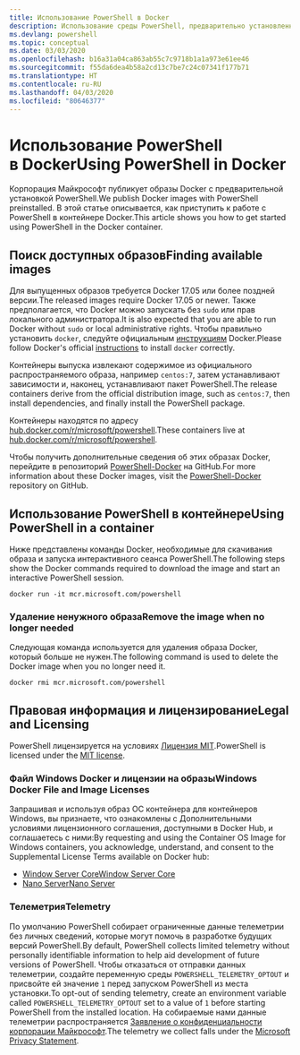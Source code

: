 ```yaml
---
title: Использование PowerShell в Docker
description: Использование среды PowerShell, предварительно установленной в образе Docker.
ms.devlang: powershell
ms.topic: conceptual
ms.date: 03/03/2020
ms.openlocfilehash: b16a31a04ca863ab55c7c9718b1a1a973e61ee46
ms.sourcegitcommit: f55da6dea4b58a2cd13c7be7c24c07341f177b71
ms.translationtype: HT
ms.contentlocale: ru-RU
ms.lasthandoff: 04/03/2020
ms.locfileid: "80646377"
---
```

# <a name="using-powershell-in-docker"></a><span data-ttu-id="47d69-103">Использование PowerShell в Docker</span><span class="sxs-lookup"><span data-stu-id="47d69-103">Using PowerShell in Docker</span></span>

<span data-ttu-id="47d69-104">Корпорация Майкрософт публикует образы Docker с предварительной установкой PowerShell.</span><span class="sxs-lookup"><span data-stu-id="47d69-104">We publish Docker images with PowerShell preinstalled.</span></span> <span data-ttu-id="47d69-105">В этой статье описывается, как приступить к работе с PowerShell в контейнере Docker.</span><span class="sxs-lookup"><span data-stu-id="47d69-105">This article shows you how to get started using PowerShell in the Docker container.</span></span>

## <a name="finding-available-images"></a><span data-ttu-id="47d69-106">Поиск доступных образов</span><span class="sxs-lookup"><span data-stu-id="47d69-106">Finding available images</span></span>

<span data-ttu-id="47d69-107">Для выпущенных образов требуется Docker 17.05 или более поздней версии.</span><span class="sxs-lookup"><span data-stu-id="47d69-107">The released images require Docker 17.05 or newer.</span></span> <span data-ttu-id="47d69-108">Также предполагается, что Docker можно запускать без `sudo` или прав локального администратора.</span><span class="sxs-lookup"><span data-stu-id="47d69-108">It is also expected that you are able to run Docker without `sudo` or local administrative rights.</span></span> <span data-ttu-id="47d69-109">Чтобы правильно установить `docker`, следуйте официальным [инструкциям][install] Docker.</span><span class="sxs-lookup"><span data-stu-id="47d69-109">Please follow Docker's official [instructions][install] to install `docker` correctly.</span></span>

<span data-ttu-id="47d69-110">Контейнеры выпуска извлекают содержимое из официального распространяемого образа, например `centos:7`, затем устанавливают зависимости и, наконец, устанавливают пакет PowerShell.</span><span class="sxs-lookup"><span data-stu-id="47d69-110">The release containers derive from the official distribution image, such as `centos:7`, then install dependencies, and finally install the PowerShell package.</span></span>

<span data-ttu-id="47d69-111">Контейнеры находятся по адресу [hub.docker.com/r/microsoft/powershell][docker-release].</span><span class="sxs-lookup"><span data-stu-id="47d69-111">These containers live at [hub.docker.com/r/microsoft/powershell][docker-release].</span></span>

<span data-ttu-id="47d69-112">Чтобы получить дополнительные сведения об этих образах Docker, перейдите в репозиторий [PowerShell-Docker][PowerShell-Docker] на GitHub.</span><span class="sxs-lookup"><span data-stu-id="47d69-112">For more information about these Docker images, visit the [PowerShell-Docker][PowerShell-Docker] repository on GitHub.</span></span>

## <a name="using-powershell-in-a-container"></a><span data-ttu-id="47d69-113">Использование PowerShell в контейнере</span><span class="sxs-lookup"><span data-stu-id="47d69-113">Using PowerShell in a container</span></span>

<span data-ttu-id="47d69-114">Ниже представлены команды Docker, необходимые для скачивания образа и запуска интерактивного сеанса PowerShell.</span><span class="sxs-lookup"><span data-stu-id="47d69-114">The following steps show the Docker commands required to download the image and start an interactive PowerShell session.</span></span>

```console
docker run -it mcr.microsoft.com/powershell
```

### <a name="remove-the-image-when-no-longer-needed"></a><span data-ttu-id="47d69-115">Удаление ненужного образа</span><span class="sxs-lookup"><span data-stu-id="47d69-115">Remove the image when no longer needed</span></span>

<span data-ttu-id="47d69-116">Следующая команда используется для удаления образа Docker, который больше не нужен.</span><span class="sxs-lookup"><span data-stu-id="47d69-116">The following command is used to delete the Docker image when you no longer need it.</span></span>

```console
docker rmi mcr.microsoft.com/powershell
```

## <a name="legal-and-licensing"></a><span data-ttu-id="47d69-117">Правовая информация и лицензирование</span><span class="sxs-lookup"><span data-stu-id="47d69-117">Legal and Licensing</span></span>

<span data-ttu-id="47d69-118">PowerShell лицензируется на условиях [Лицензия MIT][].</span><span class="sxs-lookup"><span data-stu-id="47d69-118">PowerShell is licensed under the [MIT license][].</span></span>

### <a name="windows-docker-file-and-image-licenses"></a><span data-ttu-id="47d69-119">Файл Windows Docker и лицензии на образы</span><span class="sxs-lookup"><span data-stu-id="47d69-119">Windows Docker File and Image Licenses</span></span>

<span data-ttu-id="47d69-120">Запрашивая и используя образ ОС контейнера для контейнеров Windows, вы признаете, что ознакомлены с Дополнительными условиями лицензионного соглашения, доступными в Docker Hub, и соглашаетесь с ними:</span><span class="sxs-lookup"><span data-stu-id="47d69-120">By requesting and using the Container OS Image for Windows containers, you acknowledge, understand, and consent to the Supplemental License Terms available on Docker hub:</span></span>

- <span data-ttu-id="47d69-121">[Window Server Core][Window Server Core]</span><span class="sxs-lookup"><span data-stu-id="47d69-121">[Window Server Core][Window Server Core]</span></span>
- <span data-ttu-id="47d69-122">[Nano Server][Nano Server]</span><span class="sxs-lookup"><span data-stu-id="47d69-122">[Nano Server][Nano Server]</span></span>

### <a name="telemetry"></a><span data-ttu-id="47d69-123">Телеметрия</span><span class="sxs-lookup"><span data-stu-id="47d69-123">Telemetry</span></span>

<span data-ttu-id="47d69-124">По умолчанию PowerShell собирает ограниченные данные телеметрии без личных сведений, которые могут помочь в разработке будущих версий PowerShell.</span><span class="sxs-lookup"><span data-stu-id="47d69-124">By default, PowerShell collects limited telemetry without personally identifiable information to help aid development of future versions of PowerShell.</span></span> <span data-ttu-id="47d69-125">Чтобы отказаться от отправки данных телеметрии, создайте переменную среды `POWERSHELL_TELEMETRY_OPTOUT` и присвойте ей значение `1` перед запуском PowerShell из места установки.</span><span class="sxs-lookup"><span data-stu-id="47d69-125">To opt-out of sending telemetry, create an environment variable called `POWERSHELL_TELEMETRY_OPTOUT` set to a value of `1` before starting PowerShell from the installed location.</span></span> <span data-ttu-id="47d69-126">На собираемые нами данные телеметрии распространяется [Заявление о конфиденциальности корпорации Майкрософт][privacy].</span><span class="sxs-lookup"><span data-stu-id="47d69-126">The telemetry we collect falls under the [Microsoft Privacy Statement][privacy].</span></span>

<!-- link references -->
[install]: https://docs.docker.com/engine/installation/
[docker-release]: https://hub.docker.com/r/microsoft/powershell/
[appinsights]: https://azure.microsoft.com/services/application-insights/
[Лицензия MIT]: https://github.com/PowerShell/PowerShell/tree/master/LICENSE.txt
[MIT license]: https://github.com/PowerShell/PowerShell/tree/master/LICENSE.txt
[PowerShell-Docker]: https://github.com/PowerShell/PowerShell-Docker
[Window Server Core]: https://hub.docker.com/r/microsoft/windowsservercore/
[Nano Server]: https://hub.docker.com/r/microsoft/nanoserver/
[privacy]: https://privacy.microsoft.com/privacystatement/
